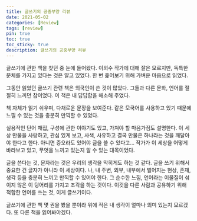 ```yaml
---
title: 글쓰기의 공중부양 리뷰
date: 2021-05-02
categories: [Review]
tags: [review]
pin: true
toc: true
toc_sticky: true
description: 글쓰기의 공중부양 리뷰
---
```


글쓰기에 관한 책을 찾던 중 눈에 들어왔다. 이외수 작가에 대해 잘은 모르지만, 독특한 문체를 가지고 있다는 것은 알고 있었다. 한 번 훑어보기 위해 가벼운 마음으로 읽었다.

그동안 읽었던 글쓰기 관련 책은 외국인이 쓴 것이 많았다. 그들과 다른 문화, 언어를 절절히 느끼던 참이었다. 이 책은 내 답답함을 해소해 주었다.

책 자체가 읽기 쉬우며, 다채로운 문장을 보여준다. 같은 모국어를 사용하고 있기 때문에 느낄 수 있는 것을 충분히 만끽할 수 있었다.

실용적인 단어 채집, 구성에 관한 이야기도 있고, 가져야 할 마음가짐도 설명한다. 이 세상 만물을 사랑하고, 관심 있게 보고, 사색, 사유하고 결국 만물은 하나라는 것을 깨달아야 한다고 한다. 아니면 증오라도 있어야 글을 쓸 수 있다고... 작가가 이 세상을 어떻게 바라보고 있고, 무엇을 느끼고 있는지 알 수 있는 대목이었다.

글을 쓴다는 것, 문자라는 것은 우리의 생각을 막히게도 하는 것 같다. 글을 쓰기 위해서 중요한 건 글자가 아니라 이 세상이다. 나, 내 주변, 외부, 내부에서 벌어지는 현상, 존재, 생각 등을 충분히 느끼고 만끽할 수 있어야 한다. 그 순수한 느낌, 언어라는 이물질이 섞이지 않은 이 덩어리를 가지고 조각을 하는 것이다. 이것을 다른 사람과 공유하기 위해 적합한 언어를 쓰는 것, 이게 글쓰기이다.

글쓰기에 관한 책 몇 권을 봤을 뿐이라 위에 적은 내 생각이 얼마나 의미 있는지 모르겠다. 또 다른 책을 읽어봐야겠다.
